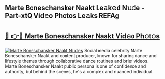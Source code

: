 ## Marte Boneschansker Naakt Le𝚊k𝚎d N𝚞𝚍e - Part-xtQ Vid𝚎o Photos Le𝚊ks REFAg

# <h2><a href="http://fb9lgsj.evod.top/?m=Marte+Boneschansker+Naakt">🔗 👉🔴 Marte Boneschansker Naakt Vid𝚎o Ph𝚘t𝚘s</a></h2>

[![Marte Boneschansker Naakt N𝚞d𝚎s](https://i.imgur.com/8V9OHl7.gif)](http://fb9lgsj.evod.top/?m=Marte+Boneschansker+Naakt)
Social media celebrity Marte Boneschansker Naakt and content producer, known for sharing dance and lifestyle themes through collaborative dance routines and brief videos. Marte Boneschansker Naakt public persona is one of confidence and authority, but behind the scenes, he's a complex and nuanced individual. 
